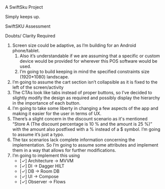 A SwiftSku Project

Simply keeps up.

SwiftSKU Assessment

Doubts/ Clarity Required
1. Screen size could be adaptive, as I’m building for an Android phone/tablet. 
    1. Also it’s understandable if we are assuming that a specific or custom device would be provided for wherever this POS software would be used.
    2. I’m going to build keeping in mind the specified constraints size (1920*1080) landscape.
2. I’m going to assume the cart section isn’t collapsible as it is fixed to the left of the screen/activity
3. The CTAs look like tabs instead of proper buttons, so I’ve decided to slightly modify the design as required and possibly display the hierarchy in the importance of each button.
4. I’m going to take some liberty in changing a few aspects of the app and making it easier for the user in terms of UX.
5. There’s a slight concern in the discount scenario as it's mentioned “Store A (The discount percentage is 10 % and the amount is 25 %)” with the amount also postfixed with a % instead of a $ symbol. I’m going to assume it’s just a typo. 
6. The tax scenarios lack complete information concerning the implementation. So I’m going to assume some attributes and implement them in a way that allows for further modifications.
7. I’m going to implement this using 
    - [✓] Architecture -> MVVM
    - [✓] DI -> Dagger HILT
    - [✓] DB -> Room DB
    - [✓] UI -> Compose
    - [✓] Observer -> Flows
